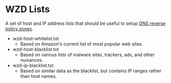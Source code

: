 # WZD Lists
A set of host and IP address lists that should be useful to setup [DNS reverse
policy
zones](https://tools.ietf.org/id/draft-vixie-dnsop-dns-rpz-00.html#rfc.abstract).

* wzd-host-whitelist.txt
  * Based on Amazon's current list of most popular web sites.
* wzd-host-blacklist.txt
  * Based on various lists of malware sites, trackers, ads, and other
    nuisances.
* wzd-ip-blacklist.txt
  * Based on similar data as the blacklist, but contains IP ranges rather than
    host names.
